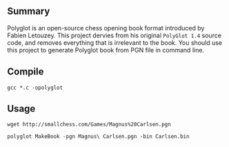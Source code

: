 ## Summary

Polyglot is an open-source chess opening book format introduced by Fabien Letouzey. This project dervies from his original `PolyGlot 1.4` source code, and removes everything that is irrelevant to the book. You should use this project to generate Polyglot book from PGN file in command line.

## Compile

`gcc *.c -opolyglot`

## Usage

`wget http://smallchess.com/Games/Magnus%20Carlsen.pgn`

`polyglot MakeBook -pgn Magnus\ Carlsen.pgn -bin Carlsen.bin`
